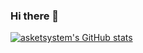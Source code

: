 ### Hi there 👋

<!--
**asketsystem/asketsystem** is a ✨ _special_ ✨ repository because its `README.md` (this file) appears on your GitHub profile.

Here are some ideas to get you started:

- 🔭 We're currently working on MERN STACK 
- 🌱 We're currently learning Blockchain
- 👯 We're looking to collaborate on Algorithmic Trading 
- 🤔 We're looking for help with Open Source Projects
- 💬 Ask Us about our areas of expectise
- 📫 How to reach Us: asketsystem1@gmail.com
- 😄 Pronouns: We
- ⚡ Fun fact: We're constantly learning about new ways to solve problem with tech 
-->

[![asketsystem's GitHub stats](https://github-readme-stats.vercel.app/api?username=asketsystem)](https://github.com/asketsystem/github-readme-stats)




